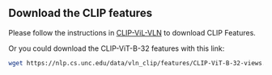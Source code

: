 ## Download the CLIP features
Please follow the instructions in [CLIP-ViL-VLN]([https://github.com/clip-vil/CLIP-ViL/tree/master/CLIP-ViL-VLN]) to download CLIP Features.

Or you could download the CLIP-ViT-B-32 features with this link:
```sh
wget https://nlp.cs.unc.edu/data/vln_clip/features/CLIP-ViT-B-32-views.tsv -P img_features
```
